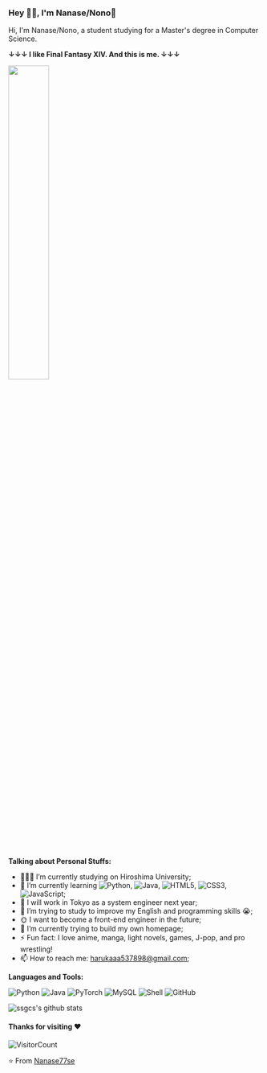 ### Hey 👋🏽, I'm Nanase/Nono💜

Hi, I'm Nanase/Nono, a student studying for a Master's degree in Computer Science. 

**↓↓↓ I like Final Fantasy XIV. And this is me. ↓↓↓**

<div align="left">
<img src=https://github.com/ssgcs/ssgcs/blob/main/img/2023-01-04_01-40-29-294_cake_creamy23.png width=40%/>
</div>
  
**Talking about Personal Stuffs:**

- 👨🏽‍💻 I’m currently studying on Hiroshima University;
- 🌱 I’m currently learning ![Python](https://img.shields.io/badge/-Python-3776AB?logo=python&logoColor=white&style=flat), ![Java](https://img.shields.io/badge/-Java-007396?logo=java&logoColor=white&style=flat), ![HTML5](https://img.shields.io/badge/-HTML-E34F26?logo=html5&logoColor=white&style=flat), ![CSS3](https://img.shields.io/badge/-CSS-1572B6?logo=css3&logoColor=white&style=flat), ![JavaScript](https://img.shields.io/badge/-JavaScript-F7DF1E?logo=javascript&logoColor=black&style=flat);
- 🗻 I will work in Tokyo as a system engineer next year;
- 🤔 I’m trying to study to improve my English and programming skills 😭;
- 🌞 I want to become a front-end engineer in the future;
- 💬 I’m currently trying to build my own homepage;
- ⚡️ Fun fact: I love anime, manga, light novels, games, J-pop, and pro wrestling!
- 📫 How to reach me: harukaaa537898@gmail.com;


**Languages and Tools:**  

![Python](https://img.shields.io/badge/-Python-3776AB?logo=python&logoColor=white&style=flat) ![Java](https://img.shields.io/badge/-Java-007396?logo=java&logoColor=white&style=flat) ![PyTorch](https://img.shields.io/badge/-PyTorch-EE4C2C?logo=pytorch&logoColor=white&style=flat) ![MySQL](https://img.shields.io/badge/-MySQL-4479A1?logo=mysql&logoColor=white&style=flat) ![Shell](https://img.shields.io/badge/-Shell-blasck?style=plastic&logo=Shell) ![GitHub](https://img.shields.io/badge/-GitHub-181717?style=plastic&logo=github)



![ssgcs's github stats](https://github-readme-stats.vercel.app/api?username=ssgcs&show_icons=true&hide_border=true)

#### Thanks for visiting :heart:
![VisitorCount](https://profile-counter.glitch.me/Nanase77se/count.svg)

⭐️ From [Nanase77se](https://github.com/Nanase77se)
